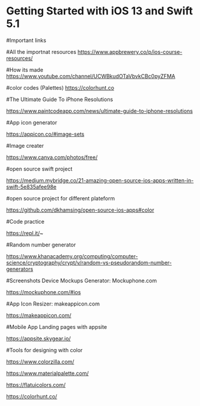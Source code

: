 # Getting Started with iOS 13 and Swift 5.1

#Important links 

#All the importnat resources
https://www.appbrewery.co/p/ios-course-resources/

#How its made 
https://www.youtube.com/channel/UCWBkudOTaVbvkCBc0pyZFMA

#color codes (Palettes)
https://colorhunt.co 

#The Ultimate Guide To iPhone Resolutions

https://www.paintcodeapp.com/news/ultimate-guide-to-iphone-resolutions

#App icon generator

https://appicon.co/#image-sets

#Image creater 

https://www.canva.com/photos/free/

#open source swift project

https://medium.mybridge.co/21-amazing-open-source-ios-apps-written-in-swift-5e835afee98e

#open source project for different plateform

https://github.com/dkhamsing/open-source-ios-apps#color

#Code practice

https://repl.it/~

#Random number generator

https://www.khanacademy.org/computing/computer-science/cryptography/crypt/v/random-vs-pseudorandom-number-generators

#Screenshots Device Mockups Generator: Mockuphone.com

https://mockuphone.com/#ios

#App Icon Resizer: makeappicon.com

https://makeappicon.com/

#Mobile App Landing pages with appsite

https://appsite.skygear.io/

#Tools for designing with color

https://www.colorzilla.com/

https://www.materialpalette.com/

https://flatuicolors.com/

https://colorhunt.co/

